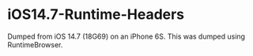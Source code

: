 # iOS14.7-Runtime-Headers

Dumped from iOS 14.7 (18G69) on an iPhone 6S.
This was dumped using RuntimeBrowser.
